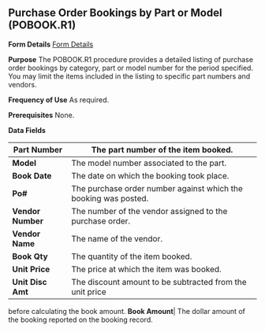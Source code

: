 ## Purchase Order Bookings by Part or Model (POBOOK.R1)
<PageHeader />

**Form Details**
[Form Details](../POBOOK-R1-1/README.md)

**Purpose**
The POBOOK.R1 procedure provides a detailed listing of purchase order bookings
by category, part or model number for the period specified. You may limit the
items included in the listing to specific part numbers and vendors.

**Frequency of Use**
As required.

**Prerequisites**
None.

**Data Fields**

| **Part Number**   | The part number of the item booked.                             |
| ----------------- | --------------------------------------------------------------- |
| **Model**         | The model number associated to the part.                        |
| **Book Date**     | The date on which the booking took place.                       |
| **Po#**           | The purchase order number against which the booking was posted. |
| **Vendor Number** | The number of the vendor assigned to the purchase order.        |
| **Vendor Name**   | The name of the vendor.                                         |
| **Book Qty**      | The quantity of the item booked.                                |
| **Unit Price**    | The price at which the item was booked.                         |
| **Unit Disc Amt** | The discount amount to be subtracted from the unit price        |
before calculating the book amount.
**Book Amount**|  The dollar amount of the booking reported on the booking
record.

<badge text= "Version 8.10.57 " vertical="middle" />

<PageFooter />
